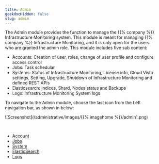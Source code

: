 ```yaml
---
title: Admin
geekdocHidden: false
slug: admin
---
```


The Admin module provides the function to manage the {{% company %}} Infrastructure Monitoring system. This module is meant for managing {{% company %}} Infrastructure Monitoring, and it is only open for the users who are granted the admin role. This module includes five sub content: 

* Accounts: Creation of user, roles, change of user profile and configure access control
* Jobs: Task schedular
* Systems: Status of Infrastructure Monitoring, License info, Cloud Vista settings, Setting, Upgrade, Shutdown of Infrastructure Monitoring and defined REST APIs
* Elasticsearch: Indices, Shard, Nodes status and Backups
* Logs: Infrastructure Monitoring System logs

To navigate to the Admin module, choose the last icon from the Left navigation bar, as shown in below:

![Screenshot](/administrative/images/{{% imagehome %}}/admin1.png)

&nbsp;

* <a href="/administrative/admin/accounts/">Account</a>
* <a href="/administrative/admin/jobs/">Jobs</a>
* <a href="/administrative/admin/system/">System</a>
* <a href="/administrative/admin/elasticsearch/">ElasticSearch</a>
* <a href="/administrative/admin/logs/">Logs</a>
